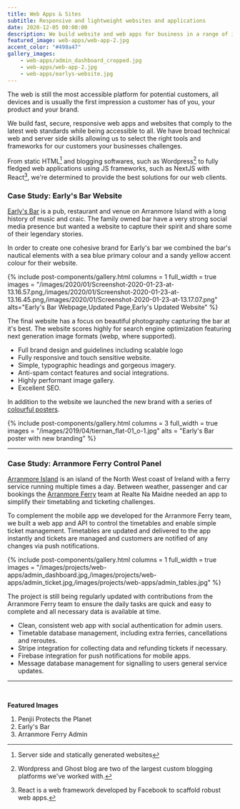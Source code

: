 ```yaml
---
title: Web Apps & Sites
subtitle: Responsive and lightweight websites and applications
date: 2020-12-05 00:00:00
description: We build website and web apps for business in a range of industries, including hospitality, travel, construction and education.
featured_image: web-apps/web-app-2.jpg
accent_color: "#498a47"
gallery_images:
    - web-apps/admin_dashboard_cropped.jpg
    - web-apps/web-app-2.jpg
    - web-apps/earlys-website.jpg
---
```


The web is still the most accessible platform for potential customers, all devices and is usually the first impression a customer has of you, your product and your brand.

We build fast, secure, responsive web apps and websites that comply to the latest web standards while being accessible to all. We have broad technical web and server side skills allowing us to select the right tools and frameworks for our customers your businesses challenges.

From static HTML[^1] and blogging softwares, such as Wordpress[^2] to fully fledged web applications using JS frameworks, such as NextJS with React[^3], we're determined to provide the best solutions for our web clients.

[^1]: Server side and statically generated websites
[^2]: Wordpress and Ghost blog are two of the largest custom blogging platforms we've worked with.
[^3]: React is a web framework developed by Facebook to scaffold robust web apps.

<a id="earlys-bar"></a>

### Case Study: Early's Bar Website

[Early's Bar](https://earlys.bar) is a pub, restaurant and venue on Arranmore Island with a long history of music and craic. The family owned bar have a very strong social media presence but wanted a website to capture their spirit and share some of their legendary stories.

In order to create one cohesive brand for Early's bar we combined the bar's nautical elements with a sea blue primary colour and a sandy yellow accent colour for their website.

{% include post-components/gallery.html
	columns = 1
	full_width = true
	images = "/images/2020/01/Screenshot-2020-01-23-at-13.16.57.png,/images/2020/01/Screenshot-2020-01-23-at-13.16.45.png,/images/2020/01/Screenshot-2020-01-23-at-13.17.07.png"
	alts="Early's Bar Webpage,Updated Page,Early's Updated Website"
%}

The final website has a focus on beautiful photography capturing the bar at it's best. The website scores highly for search engine optimization featuring next generation image formats (webp, where supported).

-   Full brand design and guidelines including scalable logo
-   Fully responsive and touch sensitive website.
-   Simple, typographic headings and gorgeous imagery.
-   Anti-spam contact features and social integrations.
-   Highly performant image gallery.
-   Excellent SEO.

In addition to the website we launched the new brand with a series of [colourful posters](/blog/earlys-bar-design).

{% include post-components/gallery.html
	columns = 3
	full_width = true
	images = "/images/2019/04/tiernan_flat-01_o-1.jpg"
	alts = "Early's Bar poster with new branding"
%}

---

<a id="arranmore-ferry"></a>

### Case Study: Arranmore Ferry Control Panel

[Arranmore Island](https://seoarainnmhor.com/) is an island of the North West coast of Ireland with a ferry service running multiple times a day. Between weather, passenger and car bookings the [Arranmore Ferry](https://thearranmoreferry.com) team at Realte Na Maidne needed an app to simplify their timetabling and ticketing challenges.

To complement the mobile app we developed for the Arranmore Ferry team, we built a web app and API to control the timetables and enable simple ticket management. Timetables are updated and delivered to the app instantly and tickets are managed and customers are notified of any changes via push notifications.

{% include post-components/gallery.html
	columns = 1
	full_width = true
	images = "/images/projects/web-apps/admin_dashboard.jpg,/images/projects/web-apps/admin_ticket.jpg,/images/projects/web-apps/admin_tables.jpg"
%}

The project is still being regularly updated with contributions from the Arranmore Ferry team to ensure the daily tasks are quick and easy to complete and all necessary data is available at time.

-   Clean, consistent web app with social authentication for admin users.
-   Timetable database management, including extra ferries, cancellations and reroutes.
-   Stripe integration for collecting data and refunding tickets if necessary.
-   Firebase integration for push notifications for mobile apps.
-   Message database management for signalling to users general service updates.

---

<br/>

**Featured Images**

1. Penjii Protects the Planet
2. Early's Bar
3. Arranmore Ferry Admin
